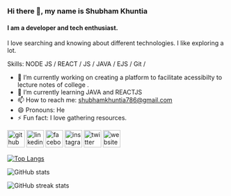 ### Hi there 👋, my name is Shubham Khuntia
#### I am a developer and tech enthusiast.

<!-- (https://raw.githubusercontent.com/shubhamkhuntia/shubhamkhuntia/1dd596bfb06ab60f4ef97754077b0b7b638af78f/Shubhamkhuntia_banner.svg) -->

I love searching and knowing about different technologies. I like exploring a lot.

Skills: NODE JS / REACT / JS / JAVA / EJS / Git / 

- 🔭 I’m currently working on creating a platform to facilitate acessibilty to lecture notes of college . 
- 🌱 I’m currently learning JAVA and REACTJS 
- 📫 How to reach me: shubhamkhuntia786@gmail.com 
- 😄 Pronouns: He 
- ⚡ Fun fact: I love gathering resources. 


[<img src='https://cdn.jsdelivr.net/npm/simple-icons@3.0.1/icons/github.svg' alt='github' height='40'>](https://github.com/shubhamkhuntia)  [<img src='https://cdn.jsdelivr.net/npm/simple-icons@3.0.1/icons/linkedin.svg' alt='linkedin' height='40'>](https://www.linkedin.com/in/shubhamkhuntia/)  [<img src='https://cdn.jsdelivr.net/npm/simple-icons@3.0.1/icons/facebook.svg' alt='facebook' height='40'>](https://www.facebook.com/shubham.khuntia.5)  [<img src='https://cdn.jsdelivr.net/npm/simple-icons@3.0.1/icons/instagram.svg' alt='instagram' height='40'>](https://www.instagram.com/shubhamkhuntia/)  [<img src='https://cdn.jsdelivr.net/npm/simple-icons@3.0.1/icons/twitter.svg' alt='twitter' height='40'>](https://twitter.com/shubhamkhuntia)  [<img src='https://cdn.jsdelivr.net/npm/simple-icons@3.0.1/icons/icloud.svg' alt='website' height='40'>](https://shubhamkhuntia.github.io/)  

[![Top Langs](https://github-readme-stats.vercel.app/api/top-langs/?username=shubhamkhuntia)](https://github.com/anuraghazra/github-readme-stats)

![GitHub stats](https://github-readme-stats.vercel.app/api?username=shubhamkhuntia&show_icons=true)  

![GitHub streak stats](https://github-readme-streak-stats.herokuapp.com/?user=shubhamkhuntia)  



